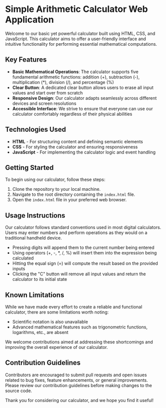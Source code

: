 # Simple Arithmetic Calculator Web Application

Welcome to our basic yet powerful calculator built using HTML, CSS, and JavaScript. This calculator aims to offer a user-friendly interface and intuitive functionality for performing essential mathematical computations.

## Key Features

- **Basic Mathematical Operations**: The calculator supports five fundamental arithmetic functions: addition (+), subtraction (-), multiplication (*), division (/), and percentage (%)
- **Clear Button**: A dedicated clear button allows users to erase all input values and start over from scratch
- **Responsive Design**: Our calculator adapts seamlessly across different devices and screen resolutions
- **Accessible Interface**: We strive to ensure that everyone can use our calculator comfortably regardless of their physical abilities

## Technologies Used

- **HTML** - For structuring content and defining semantic elements
- **CSS** - For styling the calculator and ensuring responsiveness
- **JavaScript** - For implementing the calculator logic and event handling

## Getting Started

To begin using our calculator, follow these steps:

1. Clone the repository to your local machine.
2. Navigate to the root directory containing the `index.html` file.
3. Open the `index.html` file in your preferred web browser.

## Usage Instructions

Our calculator follows standard conventions used in most digital calculators. Users may enter numbers and perform operations as they would on a traditional handheld device.

- Pressing digits will append them to the current number being entered
- Using operators (+, -, *, /, %) will insert them into the expression being calculated
- Hitting the equal sign (=) will compute the result based on the provided inputs
- Clicking the "C" button will remove all input values and return the calculator to its initial state

## Known Limitations

While we have made every effort to create a reliable and functional calculator, there are some limitations worth noting:

- Scientific notation is also unavailable
- Advanced mathematical features such as trigonometric functions, logarithms, etc., are absent

We welcome contributions aimed at addressing these shortcomings and improving the overall experience of our calculator.

## Contribution Guidelines

Contributors are encouraged to submit pull requests and open issues related to bug fixes, feature enhancements, or general improvements. Please review our contribution guidelines before making changes to the source code.

Thank you for considering our calculator, and we hope you find it useful!




